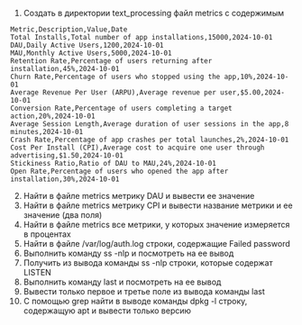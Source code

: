 1) Создать в директории text_processing файл metrics с содержимым
```
Metric,Description,Value,Date
Total Installs,Total number of app installations,15000,2024-10-01
DAU,Daily Active Users,1200,2024-10-01
MAU,Monthly Active Users,5000,2024-10-01
Retention Rate,Percentage of users returning after installation,45%,2024-10-01
Churn Rate,Percentage of users who stopped using the app,10%,2024-10-01
Average Revenue Per User (ARPU),Average revenue per user,$5.00,2024-10-01
Conversion Rate,Percentage of users completing a target action,20%,2024-10-01
Average Session Length,Average duration of user sessions in the app,8 minutes,2024-10-01
Crash Rate,Percentage of app crashes per total launches,2%,2024-10-01
Cost Per Install (CPI),Average cost to acquire one user through advertising,$1.50,2024-10-01
Stickiness Ratio,Ratio of DAU to MAU,24%,2024-10-01
Open Rate,Percentage of users who opened the app after installation,30%,2024-10-01
```
2) Найти в файле metrics метрику DAU и вывести ее значение
3) Найти в файле metrics метрику CPI и вывести название метрики и ее значение (два поля)
4) Найти в файле metrics все метрики, у которых значение измеряется в процентах
5) Найти в файле /var/log/auth.log строки, содержащие Failed password
6) Выполнить команду ss -nlp и посмотреть на ее вывод
7) Получить из вывода команды ss -nlp строки, которые содержат LISTEN
8) Выполнить команду last и посмотреть на ее вывод
9) Вывести только первое и третье поле из вывода команды last
10) С помощью grep найти в выводе команды dpkg -l строку, содержащую apt и вывести только версию
